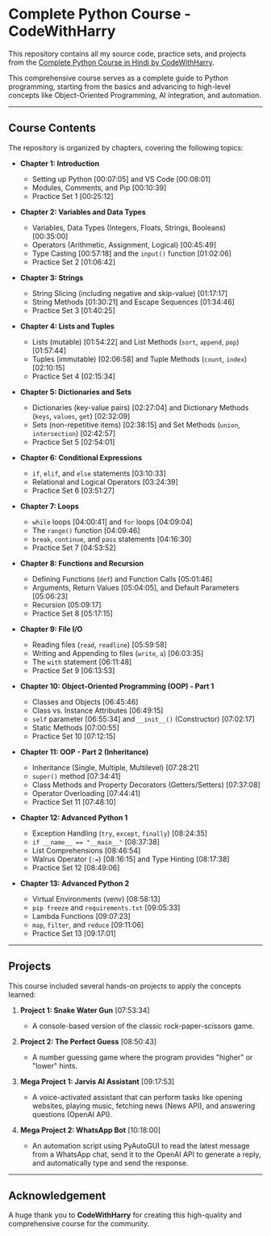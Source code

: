 # Complete Python Course - CodeWithHarry

This repository contains all my source code, practice sets, and projects from the [Complete Python Course in Hindi by CodeWithHarry](https://youtu.be/UrsmFxEIp5k).

This comprehensive course serves as a complete guide to Python programming, starting from the basics and advancing to high-level concepts like Object-Oriented Programming, AI integration, and automation.

---

## Course Contents

The repository is organized by chapters, covering the following topics:

* **Chapter 1: Introduction**
    * Setting up Python [00:07:05] and VS Code [00:08:01]
    * Modules, Comments, and Pip [00:10:39]
    * Practice Set 1 [00:25:12]

* **Chapter 2: Variables and Data Types**
    * Variables, Data Types (Integers, Floats, Strings, Booleans) [00:35:00]
    * Operators (Arithmetic, Assignment, Logical) [00:45:49]
    * Type Casting [00:57:18] and the `input()` function [01:02:06]
    * Practice Set 2 [01:06:42]

* **Chapter 3: Strings**
    * String Slicing (including negative and skip-value) [01:17:17]
    * String Methods [01:30:21] and Escape Sequences [01:34:46]
    * Practice Set 3 [01:40:25]

* **Chapter 4: Lists and Tuples**
    * Lists (mutable) [01:54:22] and List Methods (`sort`, `append`, `pop`) [01:57:44]
    * Tuples (immutable) [02:06:58] and Tuple Methods (`count`, `index`) [02:10:15]
    * Practice Set 4 [02:15:34]

* **Chapter 5: Dictionaries and Sets**
    * Dictionaries (key-value pairs) [02:27:04] and Dictionary Methods (`keys`, `values`, `get`) [02:32:09]
    * Sets (non-repetitive items) [02:38:15] and Set Methods (`union`, `intersection`) [02:42:57]
    * Practice Set 5 [02:54:01]

* **Chapter 6: Conditional Expressions**
    * `if`, `elif`, and `else` statements [03:10:33]
    * Relational and Logical Operators [03:24:39]
    * Practice Set 6 [03:51:27]

* **Chapter 7: Loops**
    * `while` loops [04:00:41] and `for` loops [04:09:04]
    * The `range()` function [04:09:46]
    * `break`, `continue`, and `pass` statements [04:16:30]
    * Practice Set 7 [04:53:52]

* **Chapter 8: Functions and Recursion**
    * Defining Functions (`def`) and Function Calls [05:01:46]
    * Arguments, Return Values [05:04:05], and Default Parameters [05:06:23]
    * Recursion [05:09:17]
    * Practice Set 8 [05:17:15]

* **Chapter 9: File I/O**
    * Reading files (`read`, `readline`) [05:59:58]
    * Writing and Appending to files (`write`, `a`) [06:03:35]
    * The `with` statement [06:11:48]
    * Practice Set 9 [06:13:53]

* **Chapter 10: Object-Oriented Programming (OOP) - Part 1**
    * Classes and Objects [06:45:46]
    * Class vs. Instance Attributes [06:49:15]
    * `self` parameter [06:55:34] and `__init__()` (Constructor) [07:02:17]
    * Static Methods [07:00:55]
    * Practice Set 10 [07:12:15]

* **Chapter 11: OOP - Part 2 (Inheritance)**
    * Inheritance (Single, Multiple, Multilevel) [07:28:21]
    * `super()` method [07:34:41]
    * Class Methods and Property Decorators (Getters/Setters) [07:37:08]
    * Operator Overloading [07:44:41]
    * Practice Set 11 [07:48:10]

* **Chapter 12: Advanced Python 1**
    * Exception Handling (`try`, `except`, `finally`) [08:24:35]
    * `if __name__ == "__main__"` [08:37:38]
    * List Comprehensions [08:46:54]
    * Walrus Operator (`:=`) [08:16:15] and Type Hinting [08:17:38]
    * Practice Set 12 [08:49:06]

* **Chapter 13: Advanced Python 2**
    * Virtual Environments (venv) [08:58:13]
    * `pip freeze` and `requirements.txt` [09:05:33]
    * Lambda Functions [09:07:23]
    * `map`, `filter`, and `reduce` [09:11:06]
    * Practice Set 13 [09:17:01]

---

## Projects

This course included several hands-on projects to apply the concepts learned:

1.  **Project 1: Snake Water Gun** [07:53:34]
    * A console-based version of the classic rock-paper-scissors game.

2.  **Project 2: The Perfect Guess** [08:50:43]
    * A number guessing game where the program provides "higher" or "lower" hints.

3.  **Mega Project 1: Jarvis AI Assistant** [09:17:53]
    * A voice-activated assistant that can perform tasks like opening websites, playing music, fetching news (News API), and answering questions (OpenAI API).

4.  **Mega Project 2: WhatsApp Bot** [10:18:00]
    * An automation script using PyAutoGUI to read the latest message from a WhatsApp chat, send it to the OpenAI API to generate a reply, and automatically type and send the response.

---

## Acknowledgement

A huge thank you to **CodeWithHarry** for creating this high-quality and comprehensive course for the community.
